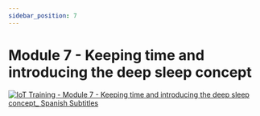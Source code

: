 ```yaml
---
sidebar_position: 7
---
```


# Module 7 - Keeping time and introducing the deep sleep concept

[![IoT Training - Module 7 - Keeping time and introducing the deep sleep concept_ Spanish Subtitles](https://res.cloudinary.com/marcomontalbano/image/upload/v1656675018/video_to_markdown/images/youtube--YF0RV_JUDzY-c05b58ac6eb4c4700831b2b3070cd403.jpg)](https://youtu.be/YF0RV_JUDzY "IoT Training - Module 7 - Keeping time and introducing the deep sleep concept_ Spanish Subtitles")
